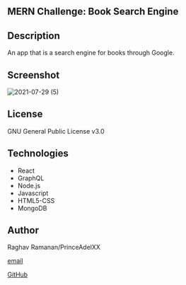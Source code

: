 


## MERN Challenge: Book Search Engine

## Description

An app that is a search engine for books through Google.

## **Screenshot**


![2021-07-29 (5)](https://user-images.githubusercontent.com/71949043/127600464-6dc70a9d-8955-45d2-90f1-8d7a17dd4143.png)


## License

GNU General Public License v3.0

## **Technologies**

- React
- GraphQL
- Node.js
- Javascript
- HTML5-CSS
- MongoDB



## Author

Raghav Ramanan/PrinceAdelXX


[email](dialga1994.gmail.com)

[GitHub](https://github.com/PrinceAdelXX/Book-Search-Engine)

